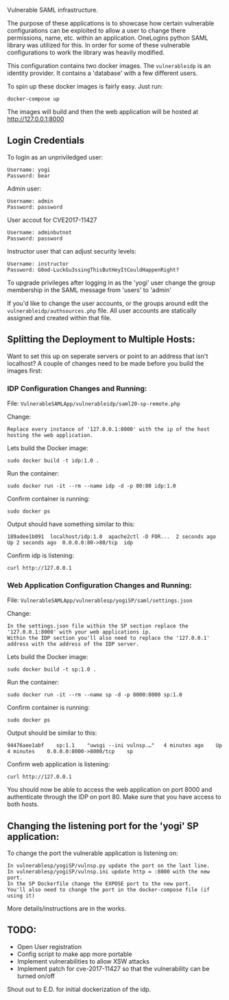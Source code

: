 Vulnerable SAML infrastructure.

The purpose of these applications is to showcase how certain vulnerable configurations can be exploited to allow a user to change there permissions, name, etc. within an application. OneLogins python SAML library was utilized for this. In order for some of these vulnerable configurations to work the library was heavily modified.

This configuration contains two docker images. The `vulnerableidp` is an identity provider. It contains a 'database' with a few different users.

To spin up these docker images is fairly easy. Just run:

```
docker-compose up
```

The images will build and then the web application will be hosted at http://127.0.0.1:8000

## Login Credentials

To login as an unpriviledged user:
  ```
  Username: yogi
  Password: bear
  ```

Admin user:
  ```
  Username: admin
  Password: password
  ```

User accout for CVE2017-11427
  ```
  Username: adminbutnot
  Password: password
  ```

Instructor user that can adjust security levels:
  ```
  Username: instructor
  Password: G0od-LuckGu3ssingThisButHeyItCouldHappenRight?
  ```

To upgrade privileges after logging in as the 'yogi' user change the group membership in the SAML message from 'users' to 'admin'

If you'd like to change the user accounts, or the groups around edit the `vulnerableidp/authsources.php` file. All user accounts are statically assigned and created within that file.


## Splitting the Deployment to Multiple Hosts:

Want to set this up on seperate servers or point to an address that isn't localhost? A couple of changes need to be made before you build the images first:

### IDP Configuration Changes and Running:

File: `VulnerableSAMLApp/vulnerableidp/saml20-sp-remote.php`

Change:
```
Replace every instance of '127.0.0.1:8000' with the ip of the host hosting the web application.
```

Lets build the Docker image:

```
sudo docker build -t idp:1.0 .
```

Run the container:

```
sudo docker run -it --rm --name idp -d -p 80:80 idp:1.0
```

Confirm container is running:
```
sudo docker ps
```

Output should have something similar to this:
```
189adee1b091  localhost/idp:1.0  apache2ctl -D FOR...  2 seconds ago  Up 2 seconds ago  0.0.0.0:80->80/tcp  idp
```

Confirm idp is listening:

```
curl http://127.0.0.1
```

### Web Application Configuration Changes and Running:

File: `VulnerableSAMLApp/vulnerablesp/yogiSP/saml/settings.json`

Change: 
```
In the settings.json file within the SP section replace the '127.0.0.1:8000' with your web applications ip.
Within the IDP section you'll also need to replace the '127.0.0.1' address with the address of the IDP server.
```

Lets build the Docker image:

```
sudo docker build -t sp:1.0 .
```

Run the container:

```
sudo docker run -it --rm --name sp -d -p 8000:8000 sp:1.0
```

Confirm container is running:
```
sudo docker ps
```

Output should be similar to this:
```
94476aee1abf    sp:1.1    "uwsgi --ini vulnsp.…"   4 minutes ago    Up 4 minutes    0.0.0.0:8000->8000/tcp    sp
```

Confirm web application is listening:

```
curl http://127.0.0.1
```

You should now be able to access the web application on port 8000 and authenticate through the IDP on port 80. Make sure that you have access to both hosts.

## Changing the listening port for the 'yogi' SP application:
To change the port the vulnerable application is listening on:

```
In vulnerablesp/yogiSP/vulnsp.py update the port on the last line.
In vulnerablesp/yogiSP/vulnsp.ini update http = :8000 with the new port.
In the SP Dockerfile change the EXPOSE port to the new port.
You'll also need to change the port in the docker-compose file (if using it)
```

More details/instructions are in the works.

## TODO: 
- Open User registration
- Config script to make app more portable
- Implement vulnerabilities to allow XSW attacks
- Implement patch for cve-2017-11427 so that the vulnerability can be turned on/off

Shout out to E.D. for initial dockerization of the idp.

